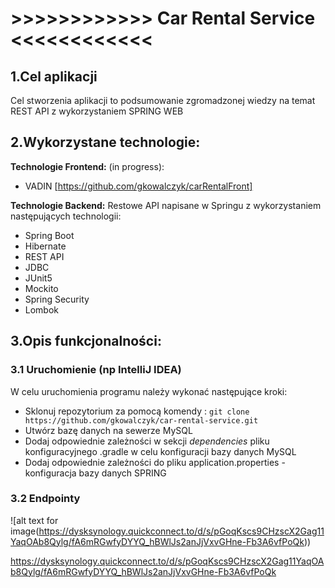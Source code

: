 #                              >>>>>>>>>>>> Car Rental Service <<<<<<<<<<<<


## 1.Cel aplikacji

Cel stworzenia aplikacji to podsumowanie zgromadzonej wiedzy na temat REST API z wykorzystaniem SPRING WEB

## 2.Wykorzystane technologie:

 **Technologie Frontend:** (in progress):
- VADIN
[https://github.com/gkowalczyk/carRentalFront]

**Technologie Backend:**
Restowe API napisane w Springu z wykorzystaniem następujących technologii:
- Spring Boot 
- Hibernate
- REST API
- JDBC
- JUnit5
- Mockito
- Spring Security
- Lombok

## 3.Opis funkcjonalności:

 ### 3.1 Uruchomienie (np IntelliJ IDEA) 

 W celu uruchomienia programu należy wykonać następujące kroki: 

- Sklonuj repozytorium za pomocą komendy : 
`git clone https://github.com/gkowalczyk/car-rental-service.git`
- Utwórz bazę danych na sewerze MySQL
- Dodaj odpowiednie zależności w sekcji *dependencies* pliku konfiguracyjnego .gradle w celu konfiguracji bazy danych MySQL
- Dodaj odpowiednie zależności do pliku application.properties - konfiguracja bazy danych SPRING

### 3.2 Endpointy

![alt text for image(https://dysksynology.quickconnect.to/d/s/pGoqKscs9CHzscX2Gag11YaqOAb8Qylg/fA6mRGwfyDYYQ_hBWlJs2anJjVxvGHne-Fb3A6vfPoQk))


https://dysksynology.quickconnect.to/d/s/pGoqKscs9CHzscX2Gag11YaqOAb8Qylg/fA6mRGwfyDYYQ_hBWlJs2anJjVxvGHne-Fb3A6vfPoQk



